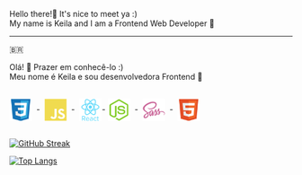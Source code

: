 Hello there!👋 It's nice to meet ya :)<br>
My name is Keila and I am a Frontend Web Developer 💜
<br>

----
:brazil: 

Olá! 👋 Prazer em conhecê-lo :)<br>
Meu nome é Keila e sou desenvolvedora Frontend 💜



<div style="display: inline-block"><br>
  <img align="center" alt="CSS" height="40" width="40" src="https://raw.githubusercontent.com/devicons/devicon/master/icons/css3/css3-original.svg">
  &nbsp;-&nbsp;
  <img align="center" alt="Js" height="40" width="40" src="https://raw.githubusercontent.com/devicons/devicon/master/icons/javascript/javascript-plain.svg">
    &nbsp;-&nbsp;
  <img align="center" alt="React" height="40" width="40" src="https://github.com/devicons/devicon/blob/master/icons/react/react-original-wordmark.svg">-
  <img align="center" alt="Node" height="40" width="40" src="https://raw.githubusercontent.com/devicons/devicon/master/icons/nodejs/nodejs-original.svg">
    &nbsp;-&nbsp;
  <img align="center" alt="SASS" height="40" width="40" src="https://github.com/devicons/devicon/blob/master/icons/sass/sass-original.svg">
    &nbsp;-&nbsp;
  <img align="center" alt="HTML" height="40" width="40" src="https://raw.githubusercontent.com/devicons/devicon/master/icons/html5/html5-original.svg">
</div><br><br>

[![GitHub Streak](https://github-readme-streak-stats.herokuapp.com/?user=keilamadap&theme=dark)](https://git.io/streak-stats)

[![Top Langs](https://github-readme-stats.vercel.app/api/top-langs/?username=keilamadap&layout=compact&theme=vision-friendly-dark&langs_count=8)](https://github.com/anuraghazra/github-readme-stats)

